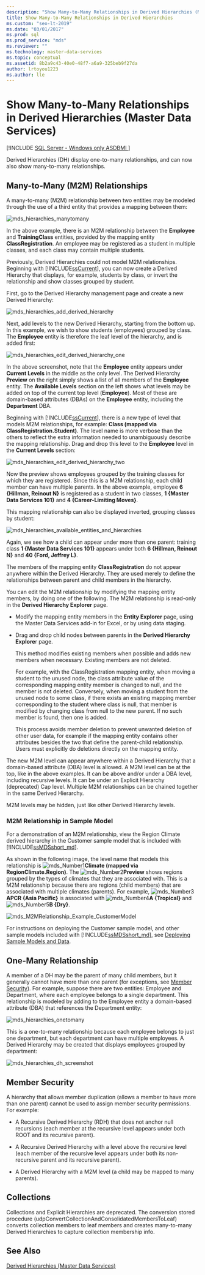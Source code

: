 ```yaml
---
description: "Show Many-to-Many Relationships in Derived Hierarchies (Master Data Services)"
title: Show Many-to-Many Relationships in Derived Hierarchies
ms.custom: "seo-lt-2019"
ms.date: "03/01/2017"
ms.prod: sql
ms.prod_service: "mds"
ms.reviewer: ""
ms.technology: master-data-services
ms.topic: conceptual
ms.assetid: 8b2a9c43-40e0-48f7-a6a9-325beb9f27da
author: lrtoyou1223
ms.author: lle
---
```

# Show Many-to-Many Relationships in Derived Hierarchies (Master Data Services)

[!INCLUDE [SQL Server - Windows only ASDBMI  ](../includes/applies-to-version/sql-windows-only-asdbmi.md)]

  Derived Hierarchies (DH) display one-to-many relationships, and can now also show many-to-many relationships.  
  
## Many-to-Many (M2M) Relationships  
 A many-to-many (M2M) relationship between two entities may be modeled through the use of a third entity that provides a mapping between them:  
  
 ![mds_hierarchies_manytomany](../master-data-services/media/mds-hierarchies-manytomany.png "mds_hierarchies_manytomany")  
  
 In the above example, there is an M2M relationship between the **Employee** and **TrainingClass** entities, provided by the mapping entity **ClassRegistration**. An employee may be registered as a student in multiple classes, and each class may contain multiple students.  
  
 Previously, Derived Hierarchies could not model M2M relationships. Beginning with [!INCLUDE[ssCurrent](../includes/sscurrent-md.md)], you can now create a Derived Hierarchy that displays, for example, students by class, or invert the relationship and show classes grouped by student.  
  
 First, go to the Derived Hierarchy management page and create a new Derived Hierarchy:  
  
 ![mds_hierarchies_add_derived_hierarchy](../master-data-services/media/mds-hierarchies-add-derived-hierarchy.png "mds_hierarchies_add_derived_hierarchy")  
  
 Next, add levels to the new Derived Hierarchy, starting from the bottom up. In this example, we wish to show students (employees) grouped by class. The **Employee** entity is therefore the leaf level of the hierarchy, and is added first:  
  
 ![mds_hierarchies_edit_derived_hierarchy_one](../master-data-services/media/mds-hierarchies-edit-derived-hierarchy-one.PNG "mds_hierarchies_edit_derived_hierarchy_one")  
  
 In the above screenshot, note that the **Employee** entity appears under **Current Levels** in the middle as the only level. The Derived Hierarchy **Preview** on the right simply shows a list of all members of the **Employee** entity. The **Available Levels** section on the left shows what levels may be added on top of the current top level (**Employee**). Most of these are domain-based attributes (DBAs) on the **Employee** entity, including the **Department** DBA.  
  
 Beginning with [!INCLUDE[ssCurrent](../includes/sscurrent-md.md)], there is a new type of level that models M2M relationships, for example: **Class (mapped via ClassRegistration.Student)**. The level name is more verbose than the others to reflect the extra information needed to unambiguously describe the mapping relationship. Drag and drop this level to the **Employee** level in the **Current Levels** section:  
  
 ![mds_hierarchies_edit_derived_hierarchy_two](../master-data-services/media/mds-hierarchies-edit-derived-hierarchy-two.PNG "mds_hierarchies_edit_derived_hierarchy_two")  
  
 Now the preview shows employees grouped by the training classes for which they are registered. Since this is a M2M relationship, each child member can have multiple parents. In the above example, employee **6 {Hillman, Reinout N}** is registered as a student in two classes, **1 {Master Data Services 101}** and **4 {Career-Limiting Moves}**.  
  
 This mapping relationship can also be displayed inverted, grouping classes by student:  
  
 ![mds_hierarchies_available_entities_and_hierarchies](../master-data-services/media/mds-hierarchies-available-entities-and-hierarchies.PNG "mds_hierarchies_available_entities_and_hierarchies")  
  
 Again, we see how a child can appear under more than one parent: training class **1 {Master Data Services 101}** appears under both **6 {Hillman, Reinout N}** and **40 {Ford, Jeffrey L}**.  
  
 The members of the mapping entity **ClassRegistration** do not appear anywhere within the Derived Hierarchy. They are used merely to define the relationships between parent and child members in the hierarchy.  
  
 You can edit the M2M relationship by modifying the mapping entity members, by doing one of the following. The M2M relationship is read-only in the **Derived Hierarchy Explorer** page.  
  
-   Modify the mapping entity members in the **Entity Explorer** page, using the Master Data Services add-in for Excel, or by using data staging.  
  
-   Drag and drop child nodes between parents in the **Derived Hierarchy Explore**r page.  
  
     This method modifies  existing members when possible and adds new members when necessary. Existing members are not deleted.  
  
     For example, with the ClassRegistration mapping entity, when moving a student to the unused node, the class attribute value of the corresponding mapping entity member is changed to null, and the member is not deleted. Conversely, when moving a student from the unused node to some class, if there exists an existing mapping member corresponding to the student where class is null, that member is modified by changing class from null to the new parent. If no such member is found, then one is added.  
  
     This process avoids member deletion to prevent unwanted deletion of other user data, for example if the mapping entity contains other attributes besides the two that define the parent-child relationship. Users must explicitly do deletions directly on the mapping entity.  
  
 The new M2M level can appear anywhere within a Derived Hierarchy that a domain-based attribute (DBA) level is allowed. A M2M level can be at the top, like in the above examples. It can be above and/or under a DBA level, including recursive levels. It can be under an Explicit Hierarchy (deprecated) Cap level. Multiple M2M relationships can be chained together in the same Derived Hierarchy.  
  
 M2M levels may be hidden, just like other Derived Hierarchy levels.  
   
### <a name="M2MSample"></a> M2M Relationship in Sample Model  
For a demonstration of an M2M relationship, view the Region Climate derived hierarchy in the Customer sample model that is included with [!INCLUDE[ssMDSshort_md](../includes/ssmdsshort-md.md)].   
  
As shown in the following image, the level name that models this relationship is ![mds_Number1](../master-data-services/media/mds-number1.png)**Climate (mapped via RegionClimate.Region)**. The ![mds_Number2](../master-data-services/media/mds-number2.png)**Preview** shows regions grouped by the types of climates that they are associated with. This is a M2M relationship because there are regions (child members) that are associated with multiple climates (parents). For example, ![mds_Number3](../master-data-services/media/mds-number3.png)**APCR {Asia Pacific}** is associated with ![mds_Number4](../master-data-services/media/mds-number4.png)**A {Tropical}** and ![mds_Number5](../master-data-services/media/mds-number5.png)**B {Dry}**.  
  
![mds_M2MRelationship_Example_CustomerModel](../master-data-services/media/mds-m2mrelationship-example-customermodel.png)  
  
For instructions on deploying the Customer sample model, and other sample models included with [!INCLUDE[ssMDSshort_md](../includes/ssmdsshort-md.md)], see [Deploying Sample Models and Data](~/master-data-services/sql-server-samples-model-deployment-packages-mds.md).   
  
## One-Many Relationship  
 A member of a DH may be the parent of many child members, but it generally cannot have more than one parent (for exceptions, see [Member Security](#bkmk_member_security)). For example, suppose there are two entities: Employee and Department, where each employee belongs to a single department. This relationship is modeled by adding to the Employee entity a domain-based attribute (DBA) that references the Department entity:  
  
 ![mds_hierarchies_onetomany](../master-data-services/media/mds-hierarchies-onetomany.png "mds_hierarchies_onetomany")  
  
 This is a one-to-many relationship because each employee belongs to just one department, but each department can have multiple employees. A Derived Hierarchy may be created that displays employees grouped by department:  
  
 ![mds_hierarchies_dh_screenshot](../master-data-services/media/mds-hierarchies-dh-screenshot.png "mds_hierarchies_dh_screenshot")  
  
##  <a name="bkmk_member_security"></a> Member Security  
 A hierarchy that allows member duplication (allows a member to have more than one parent) cannot be used to assign member security permissions. For example:  
  
-   A Recursive Derived Hierarchy (RDH) that does not anchor null recursions (each member at the recursive level appears under both ROOT and its recursive parent).  
  
-   A Recursive Derived Hierarchy with a level above the recursive level (each member of the recursive level appears under both its non-recursive parent and its recursive parent).  
  
-   A Derived Hierarchy with a M2M level (a child may be mapped to many parents).  
  
## Collections  
 Collections and Explicit Hierarchies are deprecated. The conversion stored procedure (udpConvertCollectionAndConsolidatedMembersToLeaf) converts collection members to leaf members and creates many-to-many Derived Hierarchies to capture collection membership info.  
  
## See Also  
 [Derived Hierarchies &#40;Master Data Services&#41;](../master-data-services/derived-hierarchies-master-data-services.md)  
  
  
